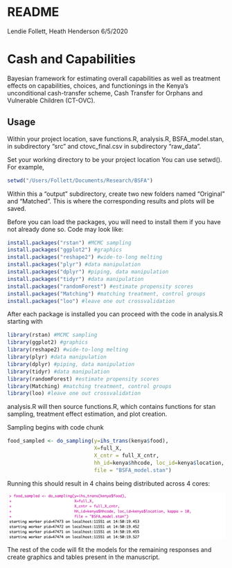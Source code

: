 README
================
Lendie Follett, Heath Henderson
6/5/2020

# Cash and Capabilities

Bayesian framework for estimating overall capabilities as well as
treatment effects on capabilities, choices, and functionings in the
Kenya’s unconditional cash-transfer scheme, Cash Transfer for Orphans
and Vulnerable Children (CT-OVC).

## Usage

Within your project location, save functions.R, analysis.R,
BSFA_model.stan, in subdirectory “src” and ctovc_final.csv in
subdirectory “raw_data”.

Set your working directory to be your project location You can use
setwd(). For example,

``` r
setwd("/Users/Follett/Documents/Research/BSFA")
```

Within this a “output” subdirectory, create two new folders named
“Original” and “Matched”. This is where the corresponding results and
plots will be saved.

Before you can load the packages, you will need to install them if you
have not already done so. Code may look like:

``` r
install.packages("rstan") #MCMC sampling
install.packages("ggplot2") #graphics
install.packages("reshape2") #wide-to-long melting
install.packages("plyr") #data manipulation
install.packages("dplyr") #piping, data manipulation
install.packages("tidyr") #data manipulation
install.packages("randomForest") #estimate propensity scores
install.packages("Matching") #matching treatment, control groups
install.packages("loo") #leave one out crossvalidation
```

After each package is installed you can proceed with the code in
analysis.R starting with

``` r
library(rstan) #MCMC sampling
library(ggplot2) #graphics
library(reshape2) #wide-to-long melting
library(plyr) #data manipulation
library(dplyr) #piping, data manipulation
library(tidyr) #data manipulation
library(randomForest) #estimate propensity scores
library(Matching) #matching treatment, control groups
library(loo) #leave one out crossvalidation
```

analysis.R will then source functions.R, which contains functions for
stan sampling, treatment effect estimation, and plot creation.

Sampling begins with code chunk

``` r
food_sampled <- do_sampling(y=ihs_trans(kenya$food),
                            X=full_X, 
                            X_cntr = full_X_cntr,
                            hh_id=kenya$hhcode, loc_id=kenya$location, kappa = 10,
                            file = "BSFA_model.stan")
```

Running this should result in 4 chains being distributed across 4 cores:

![](Screen%20Shot%202020-06-05%20at%202.53.01%20PM.png)

The rest of the code will fit the models for the remaining responses and
create graphics and tables present in the manuscript.
